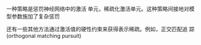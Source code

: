 一种策略是惩罚神经网络中的激活 单元，稀疏化激活单元。这种策略间接地对模型参数施加了复杂惩罚

还有一些其他方法通过激活值的硬性约束来获得表示稀疏。例如，正交匹配追 踪 (orthogonal matching pursuit)